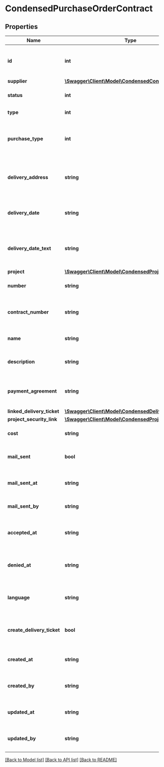 # CondensedPurchaseOrderContract

## Properties
Name | Type | Description | Notes
------------ | ------------- | ------------- | -------------
**id** | **int** | The ID of the purchase order contract. | [optional] 
**supplier** | [**\Swagger\Client\Model\CondensedContact**](CondensedContact.md) |  | 
**status** | **int** | Status of the contract. | [optional] 
**type** | **int** | Type of the contract. | [optional] 
**purchase_type** | **int** | The purchase type of the purchase order contract. | [optional] 
**delivery_address** | **string** | Delivery address of the purchase order contract. | [optional] 
**delivery_date** | **string** | Delivery date of the purchase order contract. | [optional] 
**delivery_date_text** | **string** | Delivery date text of the purchase order contract. | [optional] 
**project** | [**\Swagger\Client\Model\CondensedProject**](CondensedProject.md) |  | 
**number** | **string** | Number of the contract. | [optional] 
**contract_number** | **string** | The contract number of the contract. | [optional] 
**name** | **string** | The name of the contract. | [optional] 
**description** | **string** | The description of the contract. | [optional] 
**payment_agreement** | **string** | The payment agreement of the contract. | [optional] 
**linked_delivery_ticket** | [**\Swagger\Client\Model\CondensedDeliveryTicket**](CondensedDeliveryTicket.md) |  | [optional] 
**project_security_link** | [**\Swagger\Client\Model\CondensedProjectSecurityLink**](CondensedProjectSecurityLink.md) |  | [optional] 
**cost** | **string** | The cost of the contract. | 
**mail_sent** | **bool** | Flag to indicate if mail was sent. | [optional] 
**mail_sent_at** | **string** | The date the contract was sent. | [optional] 
**mail_sent_by** | **string** | The user that sent the email. | [optional] 
**accepted_at** | **string** | Datetime when contract was accepted. | [optional] 
**denied_at** | **string** | Datetime when contract was denied. | [optional] 
**language** | **string** | The locale used by this contract, e.g.: nl-NL. | [optional] 
**create_delivery_ticket** | **bool** | Whether or not to create a delivery ticket. | [optional] 
**created_at** | **string** | The creation time of the entity. | [optional] 
**created_by** | **string** | The user that created the entity. | [optional] 
**updated_at** | **string** | The last updated time of the entity. | [optional] 
**updated_by** | **string** | The user that last updated the entity. | [optional] 

[[Back to Model list]](../README.md#documentation-for-models) [[Back to API list]](../README.md#documentation-for-api-endpoints) [[Back to README]](../README.md)


